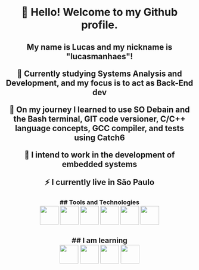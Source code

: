 <h1 align="center">👋 Hello! Welcome to my Github profile.
<h2 align="center"> My name is Lucas and my nickname is "lucasmanhaes"!

<p align="center">🔭 Currently studying Systems Analysis and Development, and my focus is to act as Back-End dev

<p align="center">🌱 On my journey I learned to use SO Debain and the Bash terminal, GIT code versioner, C/C++ language concepts, GCC compiler, and tests using Catch6

<p align="center">🤔 I intend to work in the development of embedded systems

<p align="center">⚡ I currently live in São Paulo

<h3 align="center">## Tools and Technologies

<div display"flex">          
<img style="width: 50px; height: 50px;" src="https://cdn.jsdelivr.net/gh/devicons/devicon/icons/debian/debian-plain-wordmark.svg" />
<img style="width: 50px; height: 50px;" src="https://cdn.jsdelivr.net/gh/devicons/devicon/icons/bash/bash-original.svg" />
<img style="width: 50px; height: 50px;" src="https://cdn.jsdelivr.net/gh/devicons/devicon/icons/git/git-original.svg" />          
<img style="width: 50px; height: 50px;" src="https://cdn.jsdelivr.net/gh/devicons/devicon/icons/c/c-original.svg" />
<img style="width: 50px; height: 50px;" src="https://cdn.jsdelivr.net/gh/devicons/devicon/icons/cplusplus/cplusplus-original.svg" />
<img style="width: 50px; height: 50px;" src="https://cdn.jsdelivr.net/gh/devicons/devicon/icons/gcc/gcc-original.svg" />
          
<div/>          

<h3 align="center">## I am learning

<div display"flex">           
<img style="width: 50px; height: 50px;" src="https://cdn.jsdelivr.net/gh/devicons/devicon/icons/python/python-original.svg" />
<img style="width: 50px; height: 50px;" src="https://cdn.jsdelivr.net/gh/devicons/devicon/icons/java/java-original.svg" />
<img style="width: 50px; height: 50px;" src="https://cdn.jsdelivr.net/gh/devicons/devicon/icons/mysql/mysql-original.svg" />  
<img style="width: 50px; height: 50px;" src="https://cdn.jsdelivr.net/gh/devicons/devicon/icons/docker/docker-original.svg" />   
<div/>      
